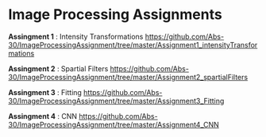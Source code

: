 # Image Processing Assignments

**Assingment 1** : Intensity Transformations  https://github.com/Abs-30/ImageProcessingAssignment/tree/master/Assignment1_intensityTransformations

**Assingment 2** : Spartial Filters  https://github.com/Abs-30/ImageProcessingAssignment/tree/master/Assignment2_spartialFilters  

**Assingment 3** : Fitting  https://github.com/Abs-30/ImageProcessingAssignment/tree/master/Assignment3_Fitting  

**Assingment 4** : CNN  https://github.com/Abs-30/ImageProcessingAssignment/tree/master/Assignment4_CNN  

